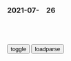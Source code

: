 ### 2021-07-　26

```note
```

<table id="tbc" style="white-space:pre">
</table>
<button onclick="toggleb()">toggle</button>
<button onclick="loadparse()">loadparse</button>
<br>
<!-- 🌸<br>🍅-　-🍑<hr>🍀 --> <textarea rows="30" cols="100" style="display: none" id="tar">

`马克思被黑得最惨的一次`

现在被人黑的最惨的作家是谁？
https://www.zhihu.com/question/383273826

m橘子给你
　马克思
2 人赞同了该回答

声明：关于马克思主义学院被黑事件的最终目的
https://tieba.baidu.com/p/2422065216

先看简介】“爱玩游戏”就是“卖g贼”？这可能是爱g被黑得最惨的一次
https://www.bilibili.com/video/av12078514

谢f：z美关系陷入僵局根本原因在于美g一些人把zg当作“假想敌
https://baijiahao.baidu.com/s?id=1706323468821017024&wfr=spider&for=pc

想通过树立zg这个“假想敌”，重新点燃gj目标感，通过妖魔化zg，转移美mz对g内z治、经济、sh的不满，把美国内深层次结构性矛盾甩锅到zg身上。

美方动辄拿z方说事，好像不扯上zg，都不会说话做事了。

https://m.weibo.cn/status/KpDKkAirY
z非鱼丶丶-
　y视的新闻天天报美g，干脆叫美利坚新闻好了

632米高上海中心大厦，内部阻尼器发生明显摆动，专家：2米是极限
https://new.qq.com/rain/a/20210725A0620D00

u2198
　补课的崩了，眼科的崩了，白酒的崩了，医美也崩了。。。。还有什么？
网友的神逻辑是：小孩不用补课，视力变好了，孩子放学就在家里，妈妈没时间去搞医美，爸爸没时间去喝酒。喝不了酒就没有动力炒股了，于是崩了。

禁止“拍照搜题”，保护学生独立思考能力
https://baijiahao.baidu.com/s?id=1706304854488422830&wfr=spider&for=pc

丁l：大多数zg学生不具备独立思考能力
https://baijiahao.baidu.com/s?id=1703240127640665102&wfr=spider&for=pc

大多数人在创新的时候懒于独立思考，或不敢标新立异，为天下先，而盲目从众，一切随大流，说明他们存在（从众型思维障碍）障碍
https://www.asklib.com/view/f947c1359808.html

独立思考的能力，究竟有多么重要
https://baijiahao.baidu.com/s?id=1705953394636360365&wfr=spider&for=pc

https://pics3.baidu.com/feed/023b5bb5c9ea15ced0ebdb663bfaedfb3b87b25f.jpeg?token=12f82b2a2f4fb636a2a0bc1b6a7e9f33

《乌合之众》
大多数人都是懒于独立思考的。

某些直播平台为了骗取用户打赏，会在直播开始时自动匹配若干机器人混充“人头”进入房间，虚刷礼物数据，制造出繁荣热烈的假象，吸引“昏头昏脑”的用户掏钱打赏。

直播间里，除了我，都是机器人。

群众没有真正渴求过真理，面对那些不合口味的证据，他们会充耳不闻…凡是能向他们提供幻觉的，都可以很容易地成为他们的主人；凡是让他们幻灭的，都会成为他们的牺牲品。——《乌合之众》

只要放大图片仔细辨认，或是查找相关食品营养常识，便能发现端倪。但绝大多数人直接扔掉了自己的大脑，跟着大部队一路狂奔，任由这个世界的“信息”来蚕食自己。

不会独立思考，这一点，人们即使意识到了，也仍然会食髓知味，就像“上瘾”一样无法摆脱。

亏损2.2亿h星尔克捐5千万，得到网友“疯狂回报”：我要野性消费
https://new.qq.com/omn/20210726/20210726A0258D00.html

200万网友“野性消费”！h星尔克仓库爆单，24小时内销售额破2亿
https://www.163.com/dy/article/GFN86LLD055218H2.html

理性消费？不！我们就要野性消费
https://baijiahao.baidu.com/s?id=1706230198488273288&wfr=spider&for=pc

这场“野性消费”的背后，是zg人骨子里的温良
https://www.sohu.com/a/479533493_121123852

野性消费”能否撑起g货之光
https://baijiahao.baidu.com/s?id=1706302327881685907&wfr=spider&for=pc

吴亦f、鸿星尔k，与资本的败局
https://www.bilibili.com/video/BV19P4y147x8

明星只是资本手中的傀儡，是幕后大佬推上前台的赚钱工具。

在资本市场割韭菜比拍戏来钱快多了。

zg的市场早就过了割韭菜吹牛逼的时代，观众的审美趣味上来了，话语q更大了，没那么容易被骗了。

2020年的关重他们气的不是付费，他们气的是我付费了，你就给我看这一坨屎。
自吹尬演，早就过时了。
现在是谁行谁上的时代。

被q力蒙上猪油的资本，和意识到时代变了的资本。

董明珠：我没有，我就是上班干活。

过去已经过去，水能载舟亦能覆舟。妄想偷天换日，只能一败涂地,顺应m心所向，方式康庄大道。

藏 狐 怎 么 叫
https://www.bilibili.com/video/BV1vK4y1g756/

DNA量子纠缠

黄鸭兄】用理性压抑感受，有问题吗？谈《荒原狼
https://www.bilibili.com/video/BV1s64y1t7pc

弹幕：理性无法得到满足就会陷入疯狂

当时德gmz主义情绪高涨，黑塞却在报纸上发表了一篇反z的文章。马上反战的黑塞变成了全m公敌，收到了报纸上连篇累牍地攻击。

市m阶j的生活是精致的自利，是一种懦弱的，温吞的，平庸的妥协。

弹幕：我不知道理性是否存在于sh中的大部分，我只希望那小部分人及离群者会有理性，这样人就不至于灭亡

生存空间论在德g甚嚣尘上，后来变成了纳粹的g方意s形态。

弹幕：一辈子都在加建城墙  在大水决堤之前

弗洛伊德，文明及其不满。
文明虽然压制了人的攻击性，但理性和秩序就本身就是文明独有的暴力，只有在文明社会里，才会储蓄爱你强迫症，抑郁症这样的神经症。
同时暴力不会因为压制而消失，而是会像所有被压制的欲望一样，进入潜意识。进攻性总会通过这样或者那样的方式表达出来。

文明的野蛮，比野蛮更野蛮。理性的恶并不比粗野的恶有一丝的减少。

亚里士多德在《z治学》中写到：离群索居者不是野兽，便是神灵。
https://www.zhihu.com/question/20649521

黄鸭兄】马克思：关于我为什么要骂人这件事的解释
https://www.bilibili.com/video/BV1Tv411p7d8

天天高一些反体z的东西，把杂志社搞到关门。
最大的爱好是去一些知名up主的热门视频下面，发表一些抬杠的弹幕。

弹幕：质疑q威质疑一切

作为一个德g人，同时作为一个经济学家，我要反对这一双重错误。

马克思对于不经思索的行动尤为警惕。

批判会吞噬所有存在的一切，等到一切都不存在的时候，它会吞掉自己。

25岁的马克思指出了对于未来的迷茫，其实来自于自己对现实批判的不足。因此我们需要一种，对现存一切事物的无情批判。

批判戳破的是对事物简单认识的幻想。

批判者要强迫z治的参与者走出自己的局限，因为他们的胜利会变成他们的失败。

对于意s的改g，只可能在于让世界阐明自己的意s。让它从自己的梦中醒来，要让他自己向自己解释，自己的行动有何意义。

对意s的改g并不是增加更多的教条，而是对自己的行动形成知觉。

今天sh里有太多含义不明的某好的意念，这些现象增加了网络上的戾气，对立。但其实大部分人并不知道自己真正批判的，反对的是什么。

从错误的意s中解放出来才是批判的真意。

理想主义并不仅仅是有一个梦想那么简单。
理想主义者比所有人都有更大的责任去认知世界，去搞清楚所有别人都可以有借口逃避的复杂逻辑。因为实现理想要想象未来，还要脚踏实地。

黄鸭兄】为什么每个人都在抱怨内卷，但又看不到出路?（谈内卷1/4
https://www.bilibili.com/video/BV1GV41147tP

走出内卷思维的第一步，是提升自己的认知，把单线条的思维升级为多线条的思维，是一件痛苦但是必要的事情。人是不习惯这样思考的，总想要有一个简单直接的答案。

伟大的头脑
　可以同时包容相互矛盾的观点，并且可以承受生命虚无的真相。

黄鸭兄】成功是“不幸福小孩”的特q（谈教育2
https://www.bilibili.com/video/BV1pM4y1K7tr

40多岁的中年家长基本上已经被sh毒打过了。情感正常，三观健全就已经很好了。我们其实不能奢望家长本人做太多。

好奇心不是一个培养出来的东西，而是一个要保护它不灭绝的东西。

有企图心的人的共同点是勤奋，他们是自我驱动的，他们会延迟满足。他们不需要你批评，只需要你稍微提点意见，就能把东西改到原来的两倍好。

一种你每天早上恨不得起来就去完成工作，甚至要和睡眠抢时间的状态。正常人不这样。

成功的人都是高欲望的，同时知道怎么样用理性去管理自己的欲望。

说到底教育还是要从自我教育做起，自我教育是一个人一辈子最大的财富。

从人生尺度上看，你能拥有最奢侈的东西是什么？（奢侈品批判第3期
https://www.bilibili.com/video/BV1Yt4y1S7Wd

关于美g的“m主神话”，从来没有人告诉过你的历史
https://www.bilibili.com/video/BV1sD4y1R7z3

汉密尔顿：混乱易变的平m几乎从不做出正确的判断和决定。

第一次在史料中接触到这些真实历史信息的时候，我不由得陷入了深思。

弹幕：美g建g时打的是g和的旗号

在未来，大部分的rm不仅没有土地，而且没有任何财产。
他们可能会结合在一起。
如果是这样，财产q和gz自y都会在他们的手上岌岌可危。

弹幕：全世界无产者们，联合起来

历史上著名m主z体雅典，在历史上被m粹z治家操控，最后好战而亡的先例，让美gg父非常提防暴mzf。

美g是一个g和g而不是一个m主g，所谓g和主义的基本意思是主q在m，与君q神授的世袭制形成了对此。

弹幕：我们也是g和g
弹幕：很多人都不知道美g是g和g。

杰里米·伯尔纳普：我们的原则是zf来自于rm，但我们应该让rm懂得，他们没有能力管理好自己。

希特勒是被m选上台的，自ym主制中的自y两字，是必须作出的区分。

大清都亡了。
弹幕：满满的求生欲

詹姆斯·麦迪逊：必须用雄心来制衡雄心。

特朗普作为一个gj的最高l导人，公然在总统辩论里面说，自己比香蕉水，是可以说得出口的。

弹幕：不相互制约，就可能产生贪污
弹幕：谁TM想交s

一个霸凌者告诉被霸凌的人，抗议可以，但不要动手。在美g，大家默认了游戏规则是至高无上的。这就决定了美g别压迫的人，得到的最好结果不是解放，而是制衡。

马克思
人并没有被从宗教中解放出来，他获得了宗教自由。
他并没有被从财产中解放出来，他获得了拥有财产的自由。
人并没有被从生意的自私自利中解放出来，他获得了做生意的自由。
《论犹太人的问题》

我们想要自由，但是很少有人问从什么枷锁里来的自由？自私的自由不是自由，因为它并没有去掉构成我们生活的一是枷锁，以及物质枷锁。如果我们不知道真正的枷锁，那我们只会多的虚假的自由。

就像美g的黑人和底层一样，他们希望解放，但他们会晤拳头的对象只是空气。

弹幕：黑人不敢动资本家，只敢对贫民阶级吆五喝六
弹幕：求生欲哈哈哈哈
弹幕：画饼
弹幕：幻想生活
弹幕：求  生   欲
弹幕：五年内放开引进外资到资本项目的限制更是倒退。

cz社提醒：必须喝白开水
https://baijiahao.baidu.com/s?id=1706240240677568434&wfr=spider&for=pc

　ianman510
　美g有仇的几个gj都是低风险

河南暴雨后一养殖场猪躺了一地，主人：无一伤亡，全在睡觉
https://new.qq.com/omn/20210725/20210725V08ZCR00.html

陈经：对校外培训行使“sh主义铁拳”，能否终结教育内卷
https://baijiahao.baidu.com/s?id=1706306111610320267&wfr=spider&for=pc

9个小时慢直播，美领馆先尝了一记sh主义铁拳
https://www.sohu.com/a/409627675_410899

21+24+25+23，CBA旧将让NBA尝一尝sh主义铁拳
https://baijiahao.baidu.com/s?id=1597410707061578171&wfr=spider&for=pc

z美高官会谈今天将在天津举行，专家：zg用美g套路对付美g，释放两个信号
https://baijiahao.baidu.com/s?id=1706299726798381635&wfr=spider&for=pc

</textarea> <!-- 🍀<br>🍑-　-🍅<hr>🌸 -->

```tip
```

<script src="https://cdn.jsdelivr.net/npm/jquery@3.5.1/dist/jquery.min.js"></script>

<link rel="stylesheet" href="https://cdn.jsdelivr.net/gh/fancyapps/fancybox@3.5.7/dist/jquery.fancybox.min.css" />
<script src="https://cdn.jsdelivr.net/gh/fancyapps/fancybox@3.5.7/dist/jquery.fancybox.min.js"></script>

<script type="text/javascript">

var __urlRegex = /(\b(https?|ftp|file):\/\/[-A-Z0-9+&@#\/%?=~_|!:,.;]*[-A-Z0-9+&@#\/%=~_|])/ig;
var __imgRegex = /\.(?:jpe?g|gif|png)$/i;

loadparse();

function parseURL($string){

    var exp = __urlRegex;
    return $string.replace(exp,function(match){
            __imgRegex.lastIndex=0;
            if(__imgRegex.test(match)){
                return '<a data-fancybox="gallery" href="' + match.replace("/p=700", "")
                 + '"><img src="' + match.replace("/p=700", "/p=160x200")+'" width="64"></a>';
            }
            else{
                return '<a href="' + match + '" target="_blank">' + match + '</a>';
            }
        }
    );
}

function loadparse() {
  tbc.innerHTML = parseURL(tar.value);
}

function toggleb() {
  var x = document.getElementById("tar");
  if (x.style.display === "none") {
    x.style.display = "";
  } else {
    x.style.display = "none";
  }
}

</script>
